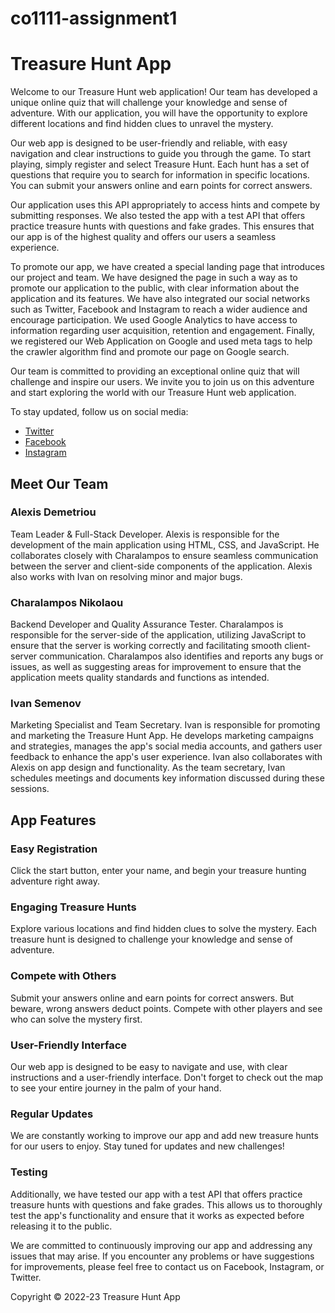# co1111-assignment1

# Treasure Hunt App

Welcome to our Treasure Hunt web application! Our team has developed a unique online quiz that will challenge
your knowledge and sense of adventure. With our application, you will have the opportunity to explore different
locations and find hidden clues to unravel the mystery.

Our web app is designed to be user-friendly and reliable, with easy navigation and clear instructions to guide
you through the game. To start playing, simply register and select Treasure Hunt. Each hunt has a set of questions
that require you to search for information in specific locations. You can submit your answers online and earn points
for correct answers.

Our application uses this API appropriately to access hints and compete by submitting responses. We also tested
the app with a test API that offers practice treasure hunts with questions and fake grades. This ensures that our
app is of the highest quality and offers our users a seamless experience.

To promote our app, we have created a special landing page that introduces our project and team. We have designed
the page in such a way as to promote our application to the public, with clear information about the application
and its features. We have also integrated our social networks such as Twitter, Facebook and Instagram to reach a wider audience
and encourage participation. We used Google Analytics to have access to information regarding user acquisition,
retention and engagement. Finally, we registered our Web Application on Google and used meta tags to help the crawler
algorithm find and promote our page on Google search.

Our team is committed to providing an exceptional online quiz that will challenge and inspire our users. We invite
you to join us on this adventure and start exploring the world with our Treasure Hunt web application.

To stay updated, follow us on social media:
- [Twitter](https://twitter.com/ACI_Group1)
- [Facebook](https://www.facebook.com/profile.php?id=100090303857547)
- [Instagram](https://z-p4.www.instagram.com/aci.team.group1/?hl=en-gb)

## Meet Our Team

### Alexis Demetriou
Team Leader & Full-Stack Developer. Alexis is responsible for the development of the main application
using HTML, CSS, and JavaScript. He collaborates closely with Charalampos to ensure seamless communication between the
server and client-side components of the application. Alexis also works with Ivan on resolving minor and major bugs.

### Charalampos Nikolaou
Backend Developer and Quality Assurance Tester. Charalampos is responsible for the server-side
of the application, utilizing JavaScript to ensure that the server is working correctly and facilitating smooth
client-server communication. Charalampos also identifies and reports any bugs or issues, as well as suggesting areas
for improvement to ensure that the application meets quality standards and functions as intended.

### Ivan Semenov
Marketing Specialist and Team Secretary. Ivan is responsible for promoting and marketing the
Treasure Hunt App. He develops marketing campaigns and strategies, manages the app's social media accounts, and gathers
user feedback to enhance the app's user experience. Ivan also collaborates with Alexis on app design and functionality.
As the team secretary, Ivan schedules meetings and documents key information discussed during these sessions.

## App Features

### Easy Registration
Click the start button, enter your name, and begin your treasure hunting adventure right away.

### Engaging Treasure Hunts
Explore various locations and find hidden clues to solve the mystery.
Each treasure hunt is designed to challenge your knowledge and sense of adventure.

### Compete with Others
Submit your answers online and earn points for correct answers. But beware, wrong answers deduct points.
Compete with other players and see who can solve the mystery first.

### User-Friendly Interface
Our web app is designed to be easy to navigate and use, with clear instructions and a user-friendly interface.
Don't forget to check out the map to see your entire journey in the palm of your hand.

### Regular Updates
We are constantly working to improve our app and add new treasure hunts for our users to enjoy.
Stay tuned for updates and new challenges!

### Testing
Additionally, we have tested our app with a test API that offers practice treasure hunts with questions and fake grades.
This allows us to thoroughly test the app's functionality and ensure that it works as expected before releasing it to the public.

We are committed to continuously improving our app and addressing any issues that may arise. If you encounter any
problems or have suggestions for improvements, please feel free to contact us on Facebook, Instagram, or Twitter.


Copyright © 2022-23 Treasure Hunt App
